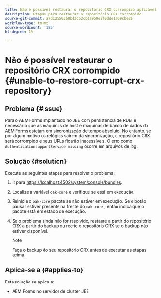 ```yaml
---
title: Não é possível restaurar o repositório CRX corrompido aplicável ao servidor de cluster JEE
description: Etapas para restaurar o repositório CRX corrompido
source-git-commit: a7d125503b0bd3c52cb3a959e2f0dde1a69cbe2b
workflow-type: tm+mt
source-wordcount: '185'
ht-degree: 1%

---
```


# Não é possível restaurar o repositório CRX corrompido {#unable-to-restore-corrupt-crx-repository}

## Problema {#issue}

Para o AEM Forms implantado no JEE com persistência de RDB, é necessário que as máquinas de host e máquinas de banco de dados do AEM Forms estejam em sincronização de tempo absoluto. No entanto, se por algum motivo os relógios saírem da sincronização, o repositório CRX será corrompido e seus URLs ficarão inacessíveis. O erro como `AuthenticationsupportService missing` ocorre em arquivos de log.

## Solução {#solution}

Execute as seguintes etapas para resolver o problema:
1. Ir para  [https://localhost:4502/system/console/bundles](http://localhost:4502/system/console/bundles).

1. Localize a variável `oak-core` e verifique se está em execução.

1. Reinicie o `oak-core` pacote se não estiver em execução. Se o botão pausar estiver presente na frente do `oak-core` , então indica que o pacote está em estado de execução.

1. Se o problema ainda não for resolvido, restaure a partir do repositório CRX a partir do backup ou recrie o repositório CRX se o backup não estiver disponível.

   >[!NOTE]
   >
   >Faça o backup do seu repositório CRX antes de executar as etapas acima.

## Aplica-se a {#applies-to}

Esta solução se aplica a:

* AEM Forms no servidor de cluster JEE


